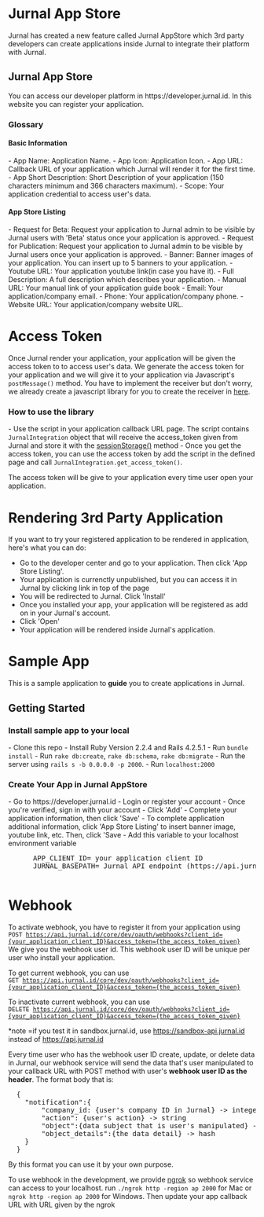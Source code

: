# Jurnal App Store
Jurnal has created a new feature called Jurnal AppStore which 3rd party developers can create applications inside Jurnal to integrate their platform with Jurnal.

<h2>Jurnal App Store</h2>
You can access our developer platform in https://developer.jurnal.id. In this website you can register your application.
<h3>Glossary</h3>

<h4>Basic Information</h4>
  - App Name: Application Name.
  - App Icon: Application Icon.
  - App URL: Callback URL of your application which Jurnal will render it for the first time.
  - App Short Description: Short Description of your application (150 characters minimum and 366 characters maximum).
  - Scope: Your application credential to access user's data.
  
<h4>App Store Listing</h4>
  - Request for Beta: Request your application to Jurnal admin to be visible by Jurnal users with 'Beta' status once your application is approved.   
  - Request for Publication: Request your application to Jurnal admin to be visible by Jurnal users once your application is approved.
  - Banner: Banner images of your application. You can insert up to 5 banners to your application.
  - Youtube URL: Your application youtube link(in case you have it).
  - Full Description: A full description which describes your application.
  - Manual URL: Your manual link of your application guide book
  - Email: Your application/company email.
  - Phone: Your application/company phone.
  - Website URL: Your application/company website URL.
  
# Access Token

Once Jurnal render your application, your application will be given the access token to to access user's data. We generate the access token for your application and we will give it to your application via Javascript's <code>postMessage()</code> method. You have to implement the receiver but don't worry, we already create a javascript library for you to create the receiver in <a href= 'https://github.com/squadronjurnal/Jurnal-Integration-Library'>here</a>.

<h3> How to use the library </h3>
  - Use the script in your application callback URL page. The script contains <code>JurnalIntegration</code> object that will receive the access_token given from Jurnal and store it with the <a href='https://developer.mozilla.org/en-US/docs/Web/API/Window/sessionStorage'>sessionStorage()</a> method
  - Once you get the access token, you can use the access token by add the script in the defined page and call <code>JurnalIntegration.get_access_token()</code>.
  
The access token will be give to your application every time user open your application.

# Rendering 3rd Party Application

If you want to try your registered application to be rendered in application, here's what you can do:
  - Go to the developer center and go to your application. Then click 'App Store Listing'. 
  - Your application is currenctly unpublished, but you can access it in Jurnal by clicking link in top of the page
  - You will be redirected to Jurnal. Click 'Install'
  - Once you installed your app, your application will be registered as add on in your Jurnal's account.
  - Click 'Open'
  - Your application will be rendered inside Jurnal's application.

# Sample App
This is a sample application to <strong>guide</strong> you to create applications in Jurnal. 

<h2>Getting Started</h2>

<h3>Install sample app to your local</h3>
  - Clone this repo
  - Install Ruby Version 2.2.4 and Rails 4.2.5.1
  - Run <code>bundle install</code>
  - Run <code>rake db:create</code>, <code>rake db:schema</code>, <code>rake db:migrate</code>
  - Run the server using <code>rails s -b 0.0.0.0 -p 2000</code>.
  - Run <code>localhost:2000</code>
  
<h3>Create Your App in Jurnal AppStore</h3>
  - Go to <link>https://developer.jurnal.id</link>
  - Login or register your account
  - Once you're verified, sign in with your account
  - Click 'Add'
  - Complete your application information, then click 'Save'
  - To complete application additional information, click 'App Store Listing' to insert banner image, youtube link, etc. Then, click      'Save
  - Add this variable to your localhost environment variable<br>
    <pre>
      APP_CLIENT_ID= your application client ID
      JURNAL_BASEPATH= Jurnal API endpoint (https://api.jurnal.id for my.jurnal.id or https://sandbox-api.jurnal.id for sandbox.jurnal.id)
    </pre>
    
# Webhook

To activate webhook, you have to register it from your application using<br>
<code>POST https://api.jurnal.id/core/dev/oauth/webhooks?client_id={your_application_client_ID}&access_token={the_access_token_given}</code><br>
We give you the webhook user id. This webhook user ID will be unique per user who install your application.

To get current webhook, you can use <br>
<code>GET https://api.jurnal.id/core/dev/oauth/webhooks?client_id={your_application_client_ID}&access_token={the_access_token_given}</code><br>

To inactivate current webhook, you can use <br>
<code>DELETE https://api.jurnal.id/core/dev/oauth/webhooks?client_id={your_application_client_ID}&access_token={the_access_token_given}</code><br>

*note =if you test it in sandbox.jurnal.id, use https://sandbox-api.jurnal.id instead of  https://api.jurnal.id

Every time user who has the webhook user ID create, update, or delete data in Jurnal, our webhook service will send the data that's user manipulated to your callback URL with POST method with user's <strong>webhook user ID as the header</strong>. The format body that is:
<pre>
  {
    "notification":{
        "company_id: {user's company ID in Jurnal} -> integer
        "action": {user's action} -> string
        "object":{data subject that is user's manipulated} -> string
        "object_details":{the data detail} -> hash
    }
  }
</pre>

By this format you can use it by your own purpose.

To use webhook in the development, we provide <a href='https://ngrok.com/'>ngrok<a> so webhook service can access to your localhost. run <code>./ngrok http -region ap 2000</code> for Mac or <code>ngrok http -region ap 2000</code> for Windows. Then update your app callback URL with URL given by the ngrok



  


    

    



  
 



